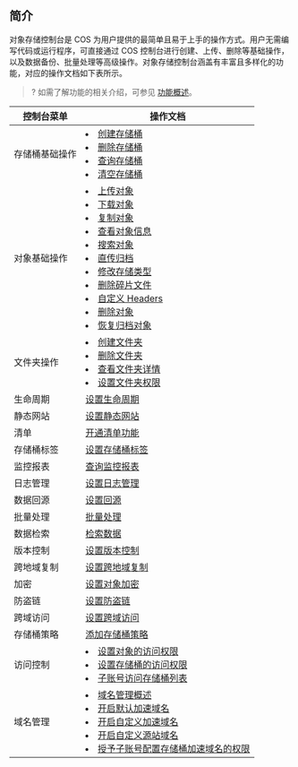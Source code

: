## 简介

对象存储控制台是 COS 为用户提供的最简单且易于上手的操作方式。用户无需编写代码或运行程序，可直接通过 COS 控制台进行创建、上传、删除等基础操作，以及数据备份、批量处理等高级操作。对象存储控制台涵盖有丰富且多样化的功能，对应的操作文档如下表所示。

>? 如需了解功能的相关介绍，可参见 [功能概述](https://cloud.tencent.com/document/product/436/8186)。


| 控制台菜单   | 操作文档        |
| ------------ | ---------------- |
| 存储桶基础操作   | <li>[创建存储桶](https://cloud.tencent.com/document/product/436/13309)<br><li>[删除存储桶](https://cloud.tencent.com/document/product/436/32433)<br><li>[查询存储桶](https://cloud.tencent.com/document/product/436/13313)<br><li>[清空存储桶](https://cloud.tencent.com/document/product/436/35247)     |
| 对象基础操作     | <li>[上传对象](https://cloud.tencent.com/document/product/436/13321)<br><li>[下载对象](https://cloud.tencent.com/document/product/436/13322)<br><li>[复制对象](https://cloud.tencent.com/document/product/436/39849)<br><li>[查看对象信息](https://cloud.tencent.com/document/product/436/13326)<br><li>[搜索对象](https://cloud.tencent.com/document/product/436/13325)<br><li>[直传归档](https://cloud.tencent.com/document/product/436/34338)<br><li>[修改存储类型](https://cloud.tencent.com/document/product/436/33492)<br><li>[删除碎片文件](https://cloud.tencent.com/document/product/436/17313)<br><li>[自定义 Headers](https://cloud.tencent.com/document/product/436/13361)<br><li>[删除对象](https://cloud.tencent.com/document/product/436/13323)<br><li>[恢复归档对象](https://cloud.tencent.com/document/product/436/32430)     |
| 文件夹操作   | <li>[创建文件夹](https://cloud.tencent.com/document/product/436/13329)<br><li>[删除文件夹](https://cloud.tencent.com/document/product/436/13330)<br><li>[查看文件夹详情](https://cloud.tencent.com/document/product/436/35185)<br><li>[设置文件夹权限](https://cloud.tencent.com/document/product/436/39298)   |
| 生命周期     | [设置生命周期](https://cloud.tencent.com/document/product/436/14605)   |
| 静态网站     | [设置静态网站](https://cloud.tencent.com/document/product/436/14984)  |
| 清单         | [开通清单功能](https://cloud.tencent.com/document/product/436/33702)  |
| 存储桶标签   | [设置存储桶标签](https://cloud.tencent.com/document/product/436/34830)   |
| 监控报表         | [查询监控报表](https://cloud.tencent.com/document/product/436/13332)|
|日志管理|[设置日志管理](https://cloud.tencent.com/document/product/436/17040)   |
| 数据回源     | [设置回源](https://cloud.tencent.com/document/product/436/13310) |
| 批量处理 | [批量处理](https://cloud.tencent.com/document/product/436/38605)  |
| 数据检索     | [检索数据](https://cloud.tencent.com/document/product/436/37642) |
| 版本控制     | [设置版本控制](https://cloud.tencent.com/document/product/436/19881)   |
| 跨地域复制   | [设置跨地域复制](https://cloud.tencent.com/document/product/436/19235)  |
| 加密         | [设置对象加密](https://cloud.tencent.com/document/product/436/33366)  |
| 防盗链       | [设置防盗链](https://cloud.tencent.com/document/product/436/13319) |
| 跨域访问     | [设置跨域访问](https://cloud.tencent.com/document/product/436/13318)  |
| 存储桶策略   | [添加存储桶策略](https://cloud.tencent.com/document/product/436/33369)   |
| 访问控制     | <li>[设置对象的访问权限](https://cloud.tencent.com/document/product/436/13327)<br><li>[设置存储桶的访问权限](https://cloud.tencent.com/document/product/436/13315)<br><li>[子账号访问存储桶列表](https://cloud.tencent.com/document/product/436/17061)          |
| 域名管理     | <li>[域名管理概述](https://cloud.tencent.com/document/product/436/18424)<br><li>[开启默认加速域名](https://cloud.tencent.com/document/product/436/36636)<br><li>[开启自定义加速域名](https://cloud.tencent.com/document/product/436/36637)<br><li>[开启自定义源站域名](https://cloud.tencent.com/document/product/436/36638)<br><li>[授予子账号配置存储桶加速域名的权限](https://cloud.tencent.com/document/product/436/36639)  |
